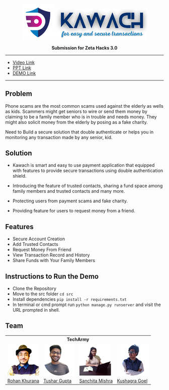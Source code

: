 <p align="center">
  <img src="static/src/images/kawach_logo.png" width=100px><img src="static/src/images/kawach-nav.png" width=300px>
</p>

<p align ="center"><b> Submission for Zeta Hacks 3.0</b></p>

---

- [Video Link](https://youtu.be/6Ez4xkQ7Pfw)
- [PPT Link](https://kietechnology-my.sharepoint.com/:p:/g/personal/rohan_1822cs1112_kiet_edu/EeeGW3Cziz1IoyDb8-wM9LYBoOGDDLWcDwcRFC-Gx67uWg?e=6D7w2t)
- [DEMO Link](http://kawachtecharmy.pythonanywhere.com/)

---


## Problem

Phone scams are the most common scams used against the elderly as wells as kids. Scammers might get seniors to wire or send them money by claiming to be a family member who is in trouble and needs money. They might also solicit money from the elderly by posing as a fake charity.​

Need to Build a secure solution that double authenticate or helps you in monitoring any transaction made by any senior, kid.


## Solution

- Kawach is smart and easy to use payment application that equipped with features to provide secure transactions using double authentication shield.

- Introducing the feature of trusted contacts, sharing a fund space among family members and trusted contacts and many more.

- Protecting users from payment scams and fake charity.

- Providing feature for users to request money from a friend.

## Features

- Secure Account Creation
- Add Trusted Contacts
- Request Money From Friend
- View Transaction Record and History
- Share Funds with Your Family Members

## Instructions to Run the Demo

- Clone the Repository
- Move to the src folder `cd src`
- Install dependencies `pip install -r requirements.txt`
- In terminal or cmd prompt run `python manage.py runserver` and visit the URL prompted in shell.


## Team
<table>
  <tr>
    <th colspan=4>TechArmy</th>
  </tr>
  <tr>
    <td>
      <img src="static/src/images/team/rohan_khurana.png" width=100px>
    </td>
    <td>
      <img src="static/src/images/team/tushar-gupta.png" width=100px>
    </td>
    <td>
      <img src="static/src/images/team/Sanchita_Mishra.png" width=100px>
    </td>
    <td>
      <img src="static/src/images/team/kushagra_goel.png" width=100px>
    </td>
  </tr>
  <tr>
    <td>
      <a href="https://github.com/rohan-khurana/">Rohan Khurana
    </td>
    <td>
      <a href="https://github.com/tushar5526">Tushar Gupta
    </td>
    <td>
      <a href="https://github.com/SanchitaMishra170676">Sanchita Mishra
    </td>
    <td>
      <a href="https://github.com/thisisKushagraGoel">Kushagra Goel
    </td>
  </tr>
</table>
